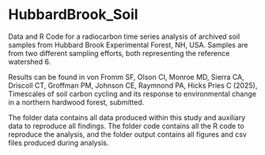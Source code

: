 # HubbardBrook_Soil
Data and R Code for a radiocarbon time series analysis of archived soil samples from Hubbard Brook Experimental Forest, NH, USA. Samples are from two different sampling efforts, both representing the reference watershed 6.

Results can be found in von Fromm SF, Olson CI, Monroe MD, Sierra CA, Driscoll CT, Groffman PM, Johnson CE, Raymnond PA, Hicks Pries C (2025), Timescales of soil carbon cycling and its response to environmental change in a northern hardwood forest, submitted.

The folder data contains all data produced within this study and auxiliary data to reproduce all findings. The folder code contains all the R code to reproduce the analysis, and the folder output contains all figures and csv files produced during analysis.



